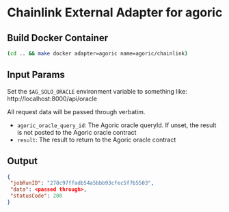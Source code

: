 # Chainlink External Adapter for agoric

## Build Docker Container

```sh
(cd .. && make docker adapter=agoric name=agoric/chainlink)
```

## Input Params

Set the `$AG_SOLO_ORACLE` environment variable to something like: http://localhost:8000/api/oracle

All request data will be passed through verbatim.

- `agoric_oracle_query_id`: The Agoric oracle queryId.  If unset, the result is not
  posted to the Agoric oracle contract
- `result`: The result to return to the Agoric oracle contract


## Output

```json
{
 "jobRunID": "278c97ffadb54a5bbb93cfec5f7b5503",
 "data": <passed through>,
 "statusCode": 200
}
```
